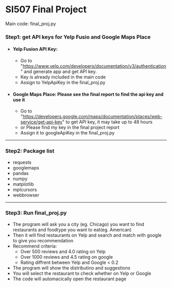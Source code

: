 # SI507 Final Project

Main code: final_proj.py

### Step1: get API keys for Yelp Fusio and Google Maps Place  
* #### Yelp Fusion API Key:
  * Go to "https://www.yelp.com/developers/documentation/v3/authentication" and generate app and get API key.
  * Key is already included in the main code
  * Assign to YelpApiKey in the final_proj.py
* #### Google Maps Place: Please see the final report to find the api key and use it
  * Go to "https://developers.google.com/maps/documentation/places/web-service/get-api-key" to get API key, it may take up to 48 hours
  * or Please find my key in the final project report
  * Assign it to googleApiKey in the final_proj.py
 _____________
 
### Step2: Package list
  * requests
  * googlemaps
  * pandas
  * numpy
  * matplotlib
  * mplcursors
  * webbrowser
---------------
### Step3: Run final_proj.py
  * The program will ask you a city (eg. Chicago) you want to find restaurants and foodtype you want to eat(eg. American)
  * Then it will find restaurants on Yelp and search and match with google to give you recommendation
  * Recommend criteria:
    * Over 500 reviews and 4.0 rating on Yelp
    * Over 1000 reviews and 4.5 rating on google
    * Rating diffrent between Yelp and Google < 0.2
  * The program will show the distributino and suggestions
  * You will select the restaurant to check whether on Yelp or Google
  * The code will automacically open the restaurant page
 
 
